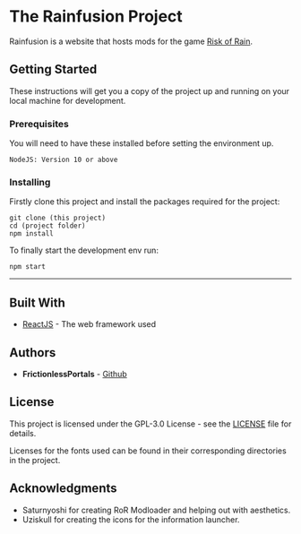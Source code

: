 # The Rainfusion Project

Rainfusion is a website that hosts mods for the game [Risk of Rain](https://riskofraingame.com/ "Risk of Rain Website").

## Getting Started

These instructions will get you a copy of the project up and running on your local machine for development.

### Prerequisites

You will need to have these installed before setting the environment up.

```
NodeJS: Version 10 or above
```

### Installing

Firstly clone this project and install the packages required for the project:

```
git clone (this project)
cd (project folder)
npm install
```

To finally start the development env run:

```
npm start
```

***

## Built With

* [ReactJS](https://reactjs.org/ "ReactJS Website") - The web framework used

## Authors

* **FrictionlessPortals** - [Github](https://github.com/FrictionlessPortals)

## License

This project is licensed under the GPL-3.0 License - see the [LICENSE](LICENSE) file for details.

Licenses for the fonts used can be found in their corresponding directories in the project.

## Acknowledgments

* Saturnyoshi for creating RoR Modloader and helping out with aesthetics.
* Uziskull for creating the icons for the information launcher.

